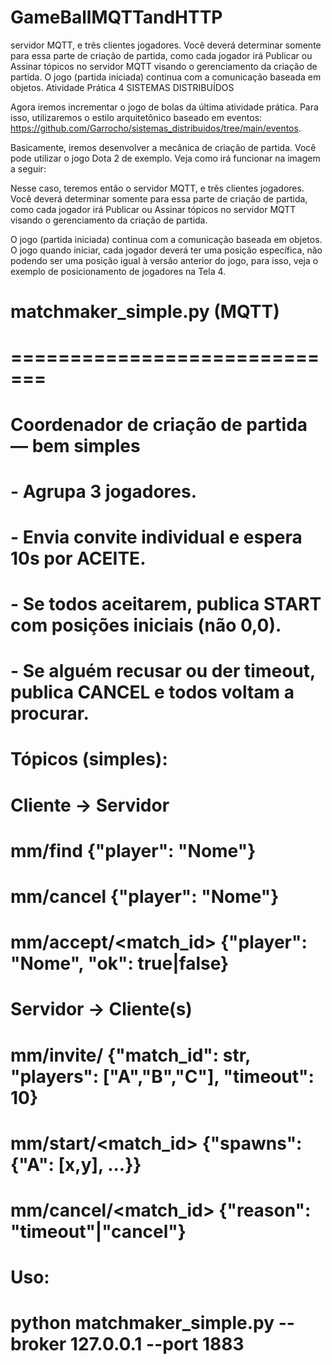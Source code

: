 # GameBallMQTTandHTTP
servidor MQTT, e trẽs clientes jogadores. Você deverá determinar somente para essa parte de criação de partida, como cada jogador irá Publicar ou Assinar tópicos no servidor MQTT visando o gerenciamento da criação de partida.  O jogo (partida iniciada) continua com a comunicação baseada em objetos. 
Atividade Prática 4
SISTEMAS DISTRIBUÍDOS

Agora iremos incrementar o jogo de bolas da última atividade prática. Para isso, utilizaremos o estilo arquitetônico baseado em eventos: https://github.com/Garrocho/sistemas_distribuidos/tree/main/eventos. 

Basicamente, iremos desenvolver a mecânica de criação de partida. Você pode utilizar o jogo Dota 2 de exemplo. Veja como irá funcionar na imagem a seguir:



Nesse caso, teremos então o servidor MQTT, e trẽs clientes jogadores. Você deverá determinar somente para essa parte de criação de partida, como cada jogador irá Publicar ou Assinar tópicos no servidor MQTT visando o gerenciamento da criação de partida.

O jogo (partida iniciada) continua com a comunicação baseada em objetos. O jogo quando iniciar, cada jogador deverá ter uma posição específica, não podendo ser uma posição igual à versão anterior do jogo, para isso, veja o exemplo de posicionamento de jogadores na Tela 4.


# matchmaker_simple.py (MQTT)
# =============================
# Coordenador de criação de partida — **bem simples**
# - Agrupa 3 jogadores.
# - Envia convite individual e espera 10s por ACEITE.
# - Se todos aceitarem, publica START com posições iniciais (não 0,0).
# - Se alguém recusar ou der timeout, publica CANCEL e todos voltam a procurar.
#
# Tópicos (simples):
# Cliente -> Servidor
# mm/find {"player": "Nome"}
# mm/cancel {"player": "Nome"}
# mm/accept/<match_id> {"player": "Nome", "ok": true|false}
# Servidor -> Cliente(s)
# mm/invite/<player> {"match_id": str, "players": ["A","B","C"], "timeout": 10}
# mm/start/<match_id> {"spawns": {"A": [x,y], ...}}
# mm/cancel/<match_id> {"reason": "timeout"|"cancel"}
#
# Uso:
# python matchmaker_simple.py --broker 127.0.0.1 --port 1883

